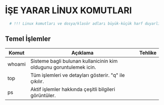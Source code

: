# İŞE YARAR LİNUX KOMUTLARI

```bash
  # !!! Linux komutları ve dosya/klasör adları büyük-küçük harf duyarlıdır. !!!
```

## Temel İşlemler

| Komut |Açıklama  |Tehlike|
|--|--|--|
| whoami  | Sisteme bagli bulunan kullanicinin kim oldugunu goruntulemek icin. | |
| top | Tüm işlemleri ve detayları gösterir. "q" ile çıkılır. | |
| ps | Aktif işlemler hakkında çeşitli bilgileri görüntüler. | |
